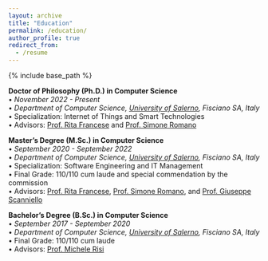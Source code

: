 ```yaml
---
layout: archive
title: "Education"
permalink: /education/
author_profile: true
redirect_from:
  - /resume
---
```


{% include base_path %}

**Doctor of Philosophy (Ph.D.) in Computer Science**<br/>
• _November 2022 - Present<br/>_
• _Department of Computer Science, [University of Salerno](https://web.unisa.it/en/university), Fisciano SA, Italy_<br/>
• Specialization: Internet of Things and Smart Technologies<br/>
• Advisors: [Prof. Rita Francese](https://docenti.unisa.it/004763/home) and [Prof. Simone Romano](https://sites.google.com/view/simoneromano/home?authuser=0)

**Master’s Degree (M.Sc.) in Computer Science**<br/>
• _September 2020 - September 2022<br/>_
• _Department of Computer Science, [University of Salerno](https://web.unisa.it/en/university), Fisciano SA, Italy_<br/>
• Specialization: Software Engineering and IT Management<br/>
• Final Grade: 110/110 cum laude and special commendation by the commission<br/>
• Advisors: [Prof. Rita Francese](https://docenti.unisa.it/004763/home), [Prof. Simone Romano](https://sites.google.com/view/simoneromano/home?authuser=0), and [Prof. Giuseppe Scanniello](https://sites.google.com/view/prof-giuseppe-scanniello/home)

**Bachelor’s Degree (B.Sc.) in Computer Science**<br/>
• _September 2017 - September 2020<br/>_
• _Department of Computer Science, [University of Salerno](https://web.unisa.it/en/university), Fisciano SA, Italy_<br/>
• Final Grade: 110/110 cum laude<br/>
• Advisors: [Prof. Michele Risi](https://docenti.unisa.it/005637/home)


